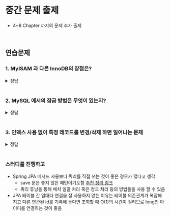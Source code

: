 # 중간 문제 출제
- 4~8 Chapter 까지의 문제 추가 출제

<br>

##  연습문제
### 1. MyISAM 과 다른 InnoDB의 장점은?

<details>
<summary>정답</summary>

1. 레코드 기반 잠금
- 기존 MySQL은 테이블 수준 잠금을 사용하지만 InnoDB는 레코드 기반 잠금을 통해 조회에서 불필요하게 테이블을 잠글 필요가 없어 속도가 빠름
    - 데이터 베이스의 동시성을 높이고 잠금 경합을 줄여 문제가 줄음
- 또한 InnoDB는 잠금 에스컬레이션을 지원하지 않아 작은 잠금이 커다란 잠금으로 자동 변환되지 않고 행 수준 잠금을 유지함

<br>

2. 트랜잭션 지원 메타 데이터
- 기존 파일 기반 메타데이터를 생성하는 일은 서버가 비정상적으로 종료되면 일관되지 않은 상태로 남기도 했음
- InnoDB는 테이블 구조 정보나 스토어드 프로그램 코드 등의 메타데이터를 InnoDB 별도의 테이블에 저장하여 통채로 mysql.ibd 테이블 스페이스에 저장함

<br>

3. 프라이머리 키 클러스터링
- InnoDB의 모든 테이블은 기본적으로 프라이머리 키를 기준으로 클러스터링 되어 저장하여 모든 세컨더리 인덱스는 레코드 주소 대신 프라이머리의 키의 값을 논리적 주소로 사용함
- 프라이머리 키로 클러스터링 하면 연속되는 데이터를 조회하기 좋고 쿼리 실행 계획에서 프라이머리 키를 이용한 레인지 스캔은 상당히 빠르며 다른 키보다 비중이 높게 설정됨

<br>

4. 외래 키 지원
- 외래 키는 부모 테이블과 자식 테이블 간의 연관 관계 존재로 한 테이블에서 체크 작업이 일어나면 다른 테이블이 연달아 잠김이 전파되어 수동 데이터 적재나 스키마 변경 작업이 실패해 기존에는 외래 키를 사용하지 않는 경우가 빈번
- InnoDB는 foreign_key_checks 시스템 변수 설정을 통해 일시적으로 외래 키에 대한 체크 작업을 멈출 수 있어 부가적인 체크가 없어 빠르게 처리할 수 있음
    - 그러나 일시적으로 해제하지만 이후 부모/자식 테이블의 관계가 깨진 상태로 유지하면 안됨

<br>

5. MVCC (Multi Version Concurrency Control)
- 일반적으로 레코드 레벨의 트랜잭션을 지원하는 DBMS가 제공하는 기능으로 MVCC의 가장 큰 목적은 잠금을 사용하지 않는 일관된 읽기를 제공함
- InnoDB는 언두 로그(Undo log)를 이용하여 데이터가 변경될 때 버퍼 풀에서의 데이터는 변경되지만 디스크에는 아직 변경되지 않을 동안 해당 데이터를 조회할 가능성이 있음
- 해당 경우 언두 로그는 아직 반영되지 않은 이전 데이터를 저장해두고 트랜잭션 격리 수준에 따라 커밋이 되기 전 혹은 이후 데이터를 제공할 수 있음

<br>

6. 리두 로그
- 데이터를 영구히 저장하기 전에 변경 사항을 기록하는 로그
- 시스템 장애 시 데이터의 일관성을 보장하며 모든 데이터 변경을 순차적으로 기록하여 시스템 충돌이나 장애가 일어나면 리두 로그를 사용해 마지막 일관된 상태로 복구가 가능

<br>

7. 자동 데드락 감지
- InnoDB는 내부적으로 잠금이 교착 상태에 빠지지 않았는지 잠금 목록을 그래프 형태로 관리하여 데드락 감지 스레드가 주기적으로 잠금 대기 그래프를 검사해 교착 상태에 빠진 트랜잭션 중 하나를 강제 종료함
- 어떤 트랜잭션을 먼저 강제 종료하는지 판단하는 기준은 트랜잭션의 언두 로그 양임
- 동시 처리 스레드가 많다면 일반적인 서비스에서 데드락 감지 스레드가 잠금 목록을 검사하는데 많은 자원을 소모할 수도 있어 innodb_deadlock_detect 시스템 변수를 통해 데드락 감지 스레드를 작동하지 않게 할 수 있음

<br>

8. 자동화 장애 복구
- InnoDB는 손실이나 장애로부터 데이터를 보호하기 위한 여러 매커니즘이 탑재되어 있어 일부만 데이터가 기록되면 일련의 복구 작업이 자동으로 진행 됨
- InnoDB는 매우 견고하여 데이터 파일 손상이나 MySQL 서버가 실행되지 못하는 경우는 매우 적지만 복구를 못하는 경우가 발생할 수도 있는데 해당 경우 복구는 쉽지 않으며 자동으로 복구될 수 없는 손상이 있다면 자동 복구를 멈추고 MySQL 서버는 종료됨

<br>

9. 버퍼 풀
- InnoDB 의 핵심적인 부분으로 디스크의 데이터 파일이나 인덱스 정보를 메모리에 캐시해두는 공간
- 쓰기 작업을 지연하여 일괄 작업으로 처리할 수 있게하는 버퍼 역할도 같이함
    - 모아서 처리하여 랜덤 디스크 작업의 횟수를 줄일 수 있음
- InnoDB 버퍼 풀은 크기를 동적으로 조절할 수 있어 처음에는 작게 점차 늘리며 적용하는 것을 추천
    - 50% 에서 버퍼풀을 지정해두고 설정을 찾는 것을 추천



</details>

<br>

### 2. MySQL 에서의 잠금 방법은 무엇이 있는지?

<details>
<summary>정답</summary>

1. 글로벌 락 (Global Lock)
- 데이터베이스 서버 전체를 잠그기 위해 사용
- 데이터베이스 백업 시 일관된 상태를 유지하기 위해 사용될 수 있음
- 모든 데이터베이스와 모든 테이블을 읽기 전용 모드로 전환하여 서버 전체에 걸쳐 새로운 쓰기 작업이 불가능해짐

<br>

2. 테이블 락 (Table Lock)
- 특정 테이블에 대한 읽기 또는 쓰기 작업을 제어하기 위해 사용
- 임의로 사용하면 안되며 MySQL 내부적으로 잠금을 동작
    - DDL은 사용하면 안되며 DML은 임의로 사용이 가능함
- 데이터 이동이나 특정 테이블에 대한 원자적 작업 수행 시 사용
- 특정 테이블에만 적용되어 읽기 잠금은 다른 세션이 해당 테이블을 읽을 수 있게 하지만, 쓰기 잠금은 모든 세션에서 해당 테이블에 대한 읽기 및 쓰기를 차단

<br>

3. 레코드 락 (Record Lock)
- 특정 행에 대한 쓰기 작업을 제어하기 위해 사용됩
    - 레코드를 잠그는 것이 아니라 인덱스를 잠그고 인덱스가 없다면 클러스트 인덱스를 만들어 잠금을 진행
- 트랜잭션이 특정 행을 업데이트하거나 삭제할 때, 해당 행에 대한 다른 트랜잭션의 접근을 제어하기 위해 사용
- 단일 행에 적용되어 다른 트랜잭션이 같은 행을 수정하지 못하게 함
- 규모가 좁아 높은 동시성을 지원하며, 충돌 가능성을 줄이기 위해 세밀한 잠금을 제공함

<br>

4. 네임드 락 (Named Lock)
- 사용자가 정의한 임의의 리소스에 대한 잠금을 제공하기 위해 사용
- 분산 환경에서 특정 리소스를 보호하거나 사용자 정의 동기화 메커니즘을 구현할 때 사용됨
- 사용자 정의 잠금 이름에 대해 적용되어 같은 이름의 잠금에 대해서만 영향을 끼침
- 다른 잠금 메커니즘과 독립적으로 작동하며, 특정 리소스나 작업을 보호하기 위해 유연하게 사용할 수 있음

<br>

5. 메타 데이터 락 (Metadata Lock)
- 테이블의 구조나 메타데이터를 변경할 때 데이터의 일관성을 보장하기 위해 사용
- 테이블 구조 변경(예: ALTER TABLE), 인덱스 추가, 테이블 삭제 등의 작업 시 사용됨
- 특정 테이블의 메타데이터에 대해 적용되어 메타데이터가 변경되는 동안 다른 세션이 해당 테이블에 접근하지 못하게 함
- MySQL 내부적으로 관리되는 잠금으로, 테이블의 스키마 변경 작업을 보호함
    - 일반적으로 사용자가 직접 제어하지는 않음

<br>

#### 기타 락

6. 갭 락 (Gap Lock)
- 인덱스 레코드 사이의 간격에 대한 잠금
- InnoDB에서 다른 트랜잭션이 아직 존재하지 않는 레코드 간의 간격 (gap)을 잠그는 락으로 주로 범위 기반의 검색 쿼리에서 사용
- 특정 범위를 잠근다고 가정했을 때 where id > 100 AND id < 200 에서 100과 200 사이의 레코드 간격을 잠금
- 다른 트랜잭션이 해당 범위에 새로운 레코드를 삽입하지 못하도록 함
- 팬텀 읽기를 방지하기 위한 잠금

7. 넥스트 키 락 (Next-Key Lock)
- 레코드와 인접한 간격을 잠그는 락
- 갭 락을 보완하기 위해 사용되는 락으로, 범위 기반의 검색 쿼리에서 범위의 끝에 해당하는 키 다음에 오는 레코드를 잠그는 락으로 갭락보다 정밀한 잠금을 제공
    - 갭 락이 보호하지 못하는 트랜잭션의 범위 끝 다음의 키 값에 해당하는 레코드에 대한 접근을 제한하기 위해 사용
    - 인덱스에서 트랜잭션이 접근하려는 키 값 다음에 오는 레코드를 잠그는 것임
-  트랜잭션 간의 격리 수준을 유지하면서 다른 트랜잭션이 레코드를 삽입하거나 수정하는 것을 방지
- 팬텀 읽기를 방지하기 위한 잠금

8. 인텐트 락 (Intent Lock)
- 테이블 수준의 잠금 의도 표시. 상위 레벨 잠금 지원

</details>

<br>

### 3. 인덱스 사용 없이 특정 레코드를 변경/삭제 하면 일어나는 문제

<details>
<summary>정답</summary>

- 인덱스 잠금은 검색을 수행한 인덱스를 잠그고나서 테이블의 레코드를 잠그는 방식으로 구현되어 있음 (자동 인덱스 잠금)
- Update, Delete 문장이 실행될 때 테이블에 적절히 사용할 수 있는 인덱스가 없으면 불필요하게 많은 레코드나 모든 레코드를 잠글 수도 있음
- 우선 레코드를 찾기위해 인덱스를 찾는데 InnoDB는 이러한 인덱스를 먼저 잠그고 레코드를 잠그며 이후 동작함
- 그런데 인덱스가 존재하지 않거나 적절하지 않다면 레코드를 찾기위한 모든 레코드를 차례대로 스캔하기 때문에 해당 경우에서 스캔되는 레코드에 대해서도 잠금을 획득해야하므로 해당 테이블에 잠금이 발생함

</details>

<br>

### 스터디를 진행하고
- Spring JPA 메서드 사용보다 쿼리를 직접 쓰는 것이 좋은 경우가 많다고 생각
    - save 문은 좋지 않은 패턴이기도함 [추천 정리 링크](https://devs0n.tistory.com/113)
    - 쿼리 튜닝을 통해 배치 일괄 처리 혹은 청크 처리 등의 방법들을 사용 할 수 있음
- JPA 테이블 간 일대다 연결을 잘 사용하지 않는 이유는 테이블 의존관계가 복잡해지고 다른 연관된 id를 기록해 둔다면 조회할 때 O(1)의 시간이 걸리므로 long인 아이디를 연결하는 것이 좋음